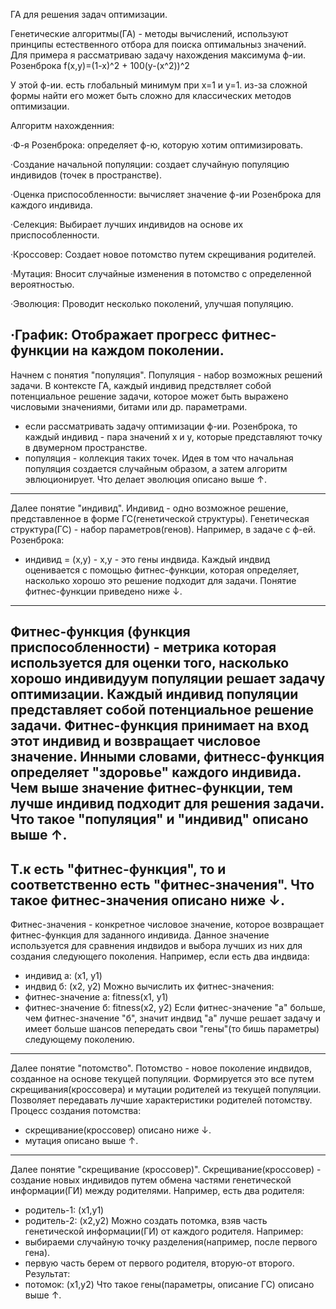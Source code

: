 ГА для решения задач оптимизации. 

Генетические алгоритмы(ГА) - методы вычислений, используют принципы естественного отбора для поиска оптимальныз значений. 
Для примера я рассматриваю задачу нахождения максимума ф-ии. Розенброка f(x,y)=(1-x)^2 + 100(y-(x^2))^2

У этой ф-ии. есть глобальный минимум при х=1 и у=1. из-за сложной формы найти его может быть сложно для классических методов оптимизации.

Алгоритм нахожденния:

·Ф-я Розенброка: определяет ф-ю, которую хотим оптимизировать.

·Создание начальной популяции: создает случайную популяцию индивидов (точек в пространстве).

·Оценка приспособленности: вычисляет значение ф-ии Розенброка для каждого индивида.

·Селекция: Выбирает лучших индивидов на основе их приспособленности.

·Кроссовер: Создает новое потомство путем скрещивания родителей.

·Мутация: Вносит случайные изменения в потомство с определенной вероятностью.

·Эволюция: Проводит несколько поколений, улучшая популяцию.

·График: Отображает прогресс фитнес-функции на каждом поколении.
-----------------------------------------------------------------------------
Начнем с понятия "популяция".
Популяция - набор возможных решений задачи.
В контексте ГА, каждый индивид предствляет собой потенциальное решение задачи, которое может быть выражено числовыми значениями, битами или др. параметрами.
- если рассматривать задачу оптимизации ф-ии. Розенброка, то каждый индивид - пара значений х и у, которые представляют точку в двумерном пространстве.
- популяция - коллекция таких точек.
Идея в том что начальная популяция создается случайным образом, а затем алгоритм эвлюционирует.
Что делает эволюция описано выше ↑.  
-----------------------------------------------------------------------------
Далее понятие "индивид".
Индивид - одно возможное решение, представленное в форме ГС(генетической структуры).
Генетическая структура(ГС) - набор параметров(генов).
Например, в задаче с ф-ей. Розенброка:
- индивид = (x,y) - х,у - это гены индвида.
Каждый индвид оценивается с помощью фитнес-функции, которая  определяет, насколько хорошо это решение подходит для задачи.
Понятие фитнес-функции приведено ниже ↓.
-----------------------------------------------------------------------------
Фитнес-функция (функция приспособленности) - метрика которая используется для оценки того, насколько хорошо индивидуум популяции решает задачу оптимизации.
Каждый индивид популяции представляет собой потенциальное решение задачи.
Фитнес-функция принимает на вход этот индивид и возвращает числовое значение.
Инными словами, фитнесс-функция определяет "здоровье" каждого индивида. Чем выше значение фитнес-функции, тем лучше индивид подходит для решения задачи.
Что такое "популяция" и "индивид" описано выше ↑.
-----------------------------------------------------------------------------
Т.к есть "фитнес-функция", то и соответственно есть "фитнес-значения".
Что такое фитнес-значения описано ниже ↓.
-----------------------------------------------------------------------------
Фитнес-значения - конкретное числовое значение, которое возвращает фитнес-функция для заданного индивида.
Данное значение используется для сравнения индвидов и выбора лучших из них для создания следующего поколения. 
Например, если есть два индвида: 
- индивид а: (х1, у1)
- индвид б: (х2, у2)
Можно вычислить их фитнес-значения: 
- фитнес-значение а: fitness(x1, y1)
- фитнес-значение б: fitness(x2, y2)
Если фитнес-значение "а" больше, чем фитнес-значение "б", значит индвид "а" лучше решает задачу и имеет больше шансов пепередать свои "гены"(то бишь параметры) следующему поколению.
-----------------------------------------------------------------------------
Далее понятие "потомство".
Потомство - новое поколение индвидов, созданное на основе текущей популяции.
Формируется это все путем скрещивания(кроссовера) и мутации родителей из текущей популяции.
Позволяет передавать лучшие характеристики родителей потомству.
Процесс создания потомства:
- скрещивание(кроссовер) описано ниже ↓.
- мутация описано выше ↑.
-----------------------------------------------------------------------------
Далее понятие "скрещивание (кроссовер)".
Скрещивание(кроссовер) - создание новых индивидов путем обмена частями генетической информации(ГИ) между родителями.
Например, есть два родителя:
- родитель-1: (x1,y1)
- родитель-2: (x2,y2)
Можно создать потомка, взяв часть генетической информации(ГИ) от каждого родителя.
Например:
- выбираеми случайную точку разделения(например, после первого гена).
- первую часть берем от первого родителя, вторую-от второго.
Результат:
- потомок: (x1,y2)
Что такое гены(параметры, описание ГС) описано выше ↑.

